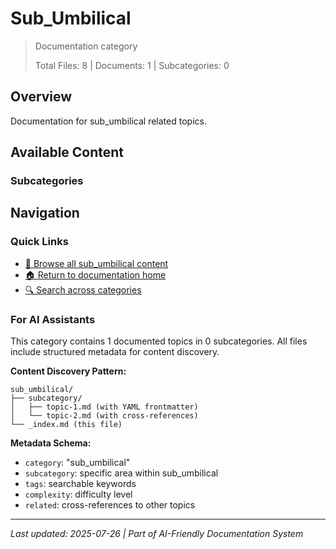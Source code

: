 # Sub_Umbilical

> Documentation category
>
> Total Files: 8 | Documents: 1 | Subcategories: 0

## Overview

Documentation for sub_umbilical related topics.

## Available Content

### Subcategories

## Navigation

### Quick Links
- [📁 Browse all sub_umbilical content](./)
- [🏠 Return to documentation home](../README.md)
- [🔍 Search across categories](../README.md#navigation-guide)

### For AI Assistants

This category contains 1 documented topics in 0 subcategories. All files include structured metadata for content discovery.

**Content Discovery Pattern:**
```
sub_umbilical/
├── subcategory/
│   ├── topic-1.md (with YAML frontmatter)
│   └── topic-2.md (with cross-references)
└── _index.md (this file)
```

**Metadata Schema:**
- `category`: "sub_umbilical"
- `subcategory`: specific area within sub_umbilical
- `tags`: searchable keywords
- `complexity`: difficulty level
- `related`: cross-references to other topics

---

*Last updated: 2025-07-26 | Part of AI-Friendly Documentation System*
